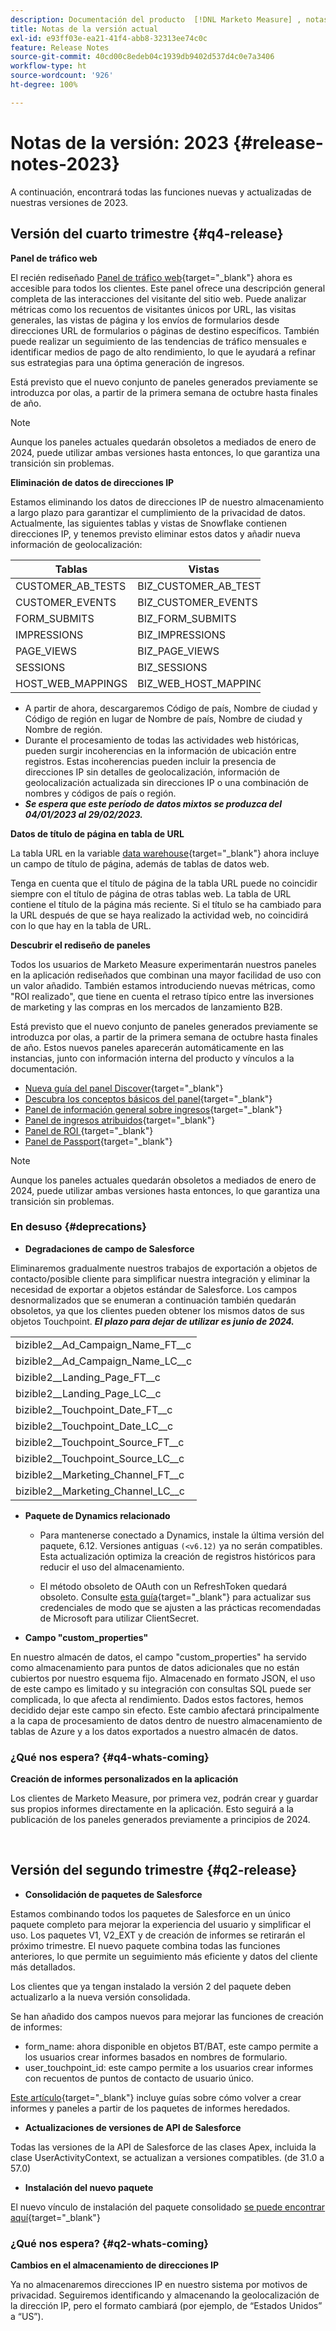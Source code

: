 ```yaml
---
description: Documentación del producto  [!DNL Marketo Measure] , notas de la versión actual
title: Notas de la versión actual
exl-id: e93ff03e-ea21-41f4-abb8-32313ee74c0c
feature: Release Notes
source-git-commit: 40cd00c8edeb04c1939db9402d537d4c0e7a3406
workflow-type: ht
source-wordcount: '926'
ht-degree: 100%

---
```


# Notas de la versión: 2023 {#release-notes-2023}

A continuación, encontrará todas las funciones nuevas y actualizadas de nuestras versiones de 2023.

## Versión del cuarto trimestre {#q4-release}

<p>

**Panel de tráfico web**

El recién rediseñado [Panel de tráfico web](/help/marketo-measure-discover-ui/dashboards/web-traffic-dashboard.md){target="_blank"} ahora es accesible para todos los clientes. Este panel ofrece una descripción general completa de las interacciones del visitante del sitio web. Puede analizar métricas como los recuentos de visitantes únicos por URL, las visitas generales, las vistas de página y los envíos de formularios desde direcciones URL de formularios o páginas de destino específicos. También puede realizar un seguimiento de las tendencias de tráfico mensuales e identificar medios de pago de alto rendimiento, lo que le ayudará a refinar sus estrategias para una óptima generación de ingresos.

Está previsto que el nuevo conjunto de paneles generados previamente se introduzca por olas, a partir de la primera semana de octubre hasta finales de año.

>[!NOTE]
>
>Aunque los paneles actuales quedarán obsoletos a mediados de enero de 2024, puede utilizar ambas versiones hasta entonces, lo que garantiza una transición sin problemas.

**Eliminación de datos de direcciones IP**

Estamos eliminando los datos de direcciones IP de nuestro almacenamiento a largo plazo para garantizar el cumplimiento de la privacidad de datos. Actualmente, las siguientes tablas y vistas de Snowflake contienen direcciones IP, y tenemos previsto eliminar estos datos y añadir nueva información de geolocalización:

<table style="width:400px">
<thead>
  <tr>
    <th style="width:50%">Tablas</th>
    <th>Vistas</th>
  </tr>
</thead>
<tbody>
  <tr>
    <td>CUSTOMER_AB_TESTS</td>
    <td>BIZ_CUSTOMER_AB_TESTS</td>
  </tr>
  <tr>
    <td>CUSTOMER_EVENTS</td>
    <td>BIZ_CUSTOMER_EVENTS</td>
  </tr>
  <tr>
    <td>FORM_SUBMITS</td>
    <td>BIZ_FORM_SUBMITS</td>
  </tr>
  <tr>
    <td>IMPRESSIONS</td>
    <td>BIZ_IMPRESSIONS</td>
  </tr>
  <tr>
    <td>PAGE_VIEWS</td>
    <td>BIZ_PAGE_VIEWS</td>
  </tr>
  <tr>
    <td>SESSIONS</td>
    <td>BIZ_SESSIONS</td>
  </tr>
  <tr>
    <td>HOST_WEB_MAPPINGS</td>
    <td>BIZ_WEB_HOST_MAPPINGS</td>
  </tr>
</tbody>
</table>

* A partir de ahora, descargaremos Código de país, Nombre de ciudad y Código de región en lugar de Nombre de país, Nombre de ciudad y Nombre de región.
* Durante el procesamiento de todas las actividades web históricas, pueden surgir incoherencias en la información de ubicación entre registros. Estas incoherencias pueden incluir la presencia de direcciones IP sin detalles de geolocalización, información de geolocalización actualizada sin direcciones IP o una combinación de nombres y códigos de país o región.
* _**Se espera que este período de datos mixtos se produzca del 04/01/2023 al 29/02/2023.**_

**Datos de título de página en tabla de URL**

La tabla URL en la variable [data warehouse](/help/marketo-measure-data-warehouse/data-warehouse-schema.md){target="_blank"} ahora incluye un campo de título de página, además de tablas de datos web.

Tenga en cuenta que el título de página de la tabla URL puede no coincidir siempre con el título de página de otras tablas web. La tabla de URL contiene el título de la página más reciente. Si el título se ha cambiado para la URL después de que se haya realizado la actividad web, no coincidirá con lo que hay en la tabla de URL.

**Descubrir el rediseño de paneles**

Todos los usuarios de Marketo Measure experimentarán nuestros paneles en la aplicación rediseñados que combinan una mayor facilidad de uso con un valor añadido. También estamos introduciendo nuevas métricas, como &quot;ROI realizado&quot;, que tiene en cuenta el retraso típico entre las inversiones de marketing y las compras en los mercados de lanzamiento B2B.

Está previsto que el nuevo conjunto de paneles generados previamente se introduzca por olas, a partir de la primera semana de octubre hasta finales de año. Estos nuevos paneles aparecerán automáticamente en las instancias, junto con información interna del producto y vínculos a la documentación.

* [Nueva guía del panel Discover](/help/marketo-measure-discover-ui/dashboards/new-discover-dashboard-guide.md){target="_blank"}
* [Descubra los conceptos básicos del panel](/help/marketo-measure-discover-ui/dashboards/discover-dashboard-basics.md){target="_blank"}
* [Panel de información general sobre ingresos](/help/marketo-measure-discover-ui/dashboards/revenue-overview-dashboard.md){target="_blank"}
* [Panel de ingresos atribuidos](/help/marketo-measure-discover-ui/dashboards/attributed-revenue-dashboard.md){target="_blank"}
* [Panel de ROI ](/help/marketo-measure-discover-ui/dashboards/roi-dashboard.md){target="_blank"}
* [Panel de Passport](/help/marketo-measure-discover-ui/dashboards/passport-dashboard.md){target="_blank"}

>[!NOTE]
>
>Aunque los paneles actuales quedarán obsoletos a mediados de enero de 2024, puede utilizar ambas versiones hasta entonces, lo que garantiza una transición sin problemas.

### En desuso {#deprecations}

<p>

* **Degradaciones de campo de Salesforce**

Eliminaremos gradualmente nuestros trabajos de exportación a objetos de contacto/posible cliente para simplificar nuestra integración y eliminar la necesidad de exportar a objetos estándar de Salesforce. Los campos desnormalizados que se enumeran a continuación también quedarán obsoletos, ya que los clientes pueden obtener los mismos datos de sus objetos Touchpoint. _**El plazo para dejar de utilizar es junio de 2024.**_

<table style="width:300px">
<tbody>
  <tr>
    <td>bizible2__Ad_Campaign_Name_FT__c</td>
  </tr>
  <tr>
    <td>bizible2__Ad_Campaign_Name_LC__c</td>
  </tr>
  <tr>
    <td>bizible2__Landing_Page_FT__c</td>
  </tr>
  <tr>
    <td>bizible2__Landing_Page_LC__c</td>
  </tr>
  <tr>
    <td>bizible2__Touchpoint_Date_FT__c</td>
  </tr>
  <tr>
    <td>bizible2__Touchpoint_Date_LC__c</td>
  </tr>
  <tr>
    <td>bizible2__Touchpoint_Source_FT__c</td>
  </tr>
  <tr>
    <td>bizible2__Touchpoint_Source_LC__c</td>
  </tr>
  <tr>
    <td>bizible2__Marketing_Channel_FT__c</td>
  </tr>
  <tr>
    <td>bizible2__Marketing_Channel_LC__c</td>
  </tr>
</tbody>
</table>

* **Paquete de Dynamics relacionado**

   * Para mantenerse conectado a Dynamics, instale la última versión del paquete, 6.12. Versiones antiguas `(<v6.12)` ya no serán compatibles. Esta actualización optimiza la creación de registros históricos para reducir el uso del almacenamiento.

   * El método obsoleto de OAuth con un RefreshToken quedará obsoleto. Consulte [esta guía](/help/marketo-measure-and-dynamics/getting-started-with-marketo-measure-and-dynamics/oauth-with-azure-active-directory-for-dynamics-crm.md){target="_blank"} para actualizar sus credenciales de modo que se ajusten a las prácticas recomendadas de Microsoft para utilizar ClientSecret.

* **Campo &quot;custom_properties&quot;**

En nuestro almacén de datos, el campo &quot;custom_properties&quot; ha servido como almacenamiento para puntos de datos adicionales que no están cubiertos por nuestro esquema fijo. Almacenado en formato JSON, el uso de este campo es limitado y su integración con consultas SQL puede ser complicada, lo que afecta al rendimiento. Dados estos factores, hemos decidido dejar este campo sin efecto. Este cambio afectará principalmente a la capa de procesamiento de datos dentro de nuestro almacenamiento de tablas de Azure y a los datos exportados a nuestro almacén de datos.

### ¿Qué nos espera? {#q4-whats-coming}

<p>

**Creación de informes personalizados en la aplicación**

Los clientes de Marketo Measure, por primera vez, podrán crear y guardar sus propios informes directamente en la aplicación. Esto seguirá a la publicación de los paneles generados previamente a principios de 2024.

<br>

## Versión del segundo trimestre {#q2-release}

<p>

* **Consolidación de paquetes de Salesforce**

Estamos combinando todos los paquetes de Salesforce en un único paquete completo para mejorar la experiencia del usuario y simplificar el uso. Los paquetes V1, V2_EXT y de creación de informes se retirarán el próximo trimestre. El nuevo paquete combina todas las funciones anteriores, lo que permite un seguimiento más eficiente y datos del cliente más detallados.

Los clientes que ya tengan instalado la versión 2 del paquete deben actualizarlo a la nueva versión consolidada.

Se han añadido dos campos nuevos para mejorar las funciones de creación de informes:

* form_name: ahora disponible en objetos BT/BAT, este campo permite a los usuarios crear informes basados en nombres de formulario.
* user_touchpoint_id: este campo permite a los usuarios crear informes con recuentos de puntos de contacto de usuario único.

[Este artículo](/help/configuration-and-setup/marketo-measure-and-salesforce/salesforce-package-consolidation.md){target="_blank"} incluye guías sobre cómo volver a crear informes y paneles a partir de los paquetes de informes heredados.

* **Actualizaciones de versiones de API de Salesforce**

Todas las versiones de la API de Salesforce de las clases Apex, incluida la clase UserActivityContext, se actualizan a versiones compatibles. (de 31.0 a 57.0)

* **Instalación del nuevo paquete**

El nuevo vínculo de instalación del paquete consolidado [se puede encontrar aquí](https://login.salesforce.com/packaging/installPackage.apexp?p0=04t1P000000VY6Z){target="_blank"}

### ¿Qué nos espera? {#q2-whats-coming}

<p>

**Cambios en el almacenamiento de direcciones IP**

Ya no almacenaremos direcciones IP en nuestro sistema por motivos de privacidad. Seguiremos identificando y almacenando la geolocalización de la dirección IP, pero el formato cambiará (por ejemplo, de “Estados Unidos” a “US”).
